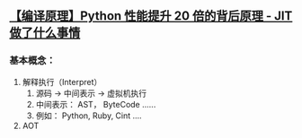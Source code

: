 ## [【编译原理】Python 性能提升 20 倍的背后原理 - JIT 做了什么事情](https://www.bilibili.com/video/BV1134y1h7ED/?spm_id_from=333.337.search-card.all.click&vd_source=e2ed568abb1e67cc88ad6275f6104534)


### 基本概念：

1. 解释执行（Interpret）
	1. 源码 -> 中间表示 -> 虚拟机执行
	2. 中间表示： AST， ByteCode ......
	3. 例如： Python, Ruby, Cint ....
2.  AOT 